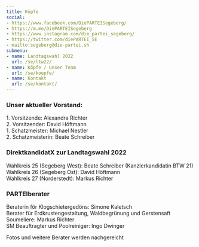 ```yaml
---
title: Köpfe
social:
- https://www.facebook.com/DiePARTEISegeberg/
- https://m.me/DiePARTEISegeberg
- https://www.instagram.com/die_partei_segeberg/
- https://twitter.com/diePARTEI_SE
- mailto:segeberg@die-partei.sh
submenu:
- name: Landtagswahl 2022
  url: /se/ltw22/
- name: Köpfe / Unser Team
  url: /se/koepfe/
- name: Kontakt
  url: /se/kontakt/
---
```


### Unser aktueller Vorstand:

1\. Vorsitzende: Alexandra Richter  
2\. Vorsitzender: David Höftmann  
1\. Schatzmeister: Michael Nestler  
2\. Schatzmeisterin: Beate Schreiber

### DirektkandidatX zur Landtagswahl 2022

Wahlkreis 25 (Segeberg West): Beate Schreiber (Kanzlerkandidatin BTW 21)  
Wahlkreis 26 (Segeberg Ost): David Höftmann  
Wahlkreis 27 (Norderstedt): Markus Richter

### PARTEIberater

Beraterin för Klogschietergedöns: Simone Kaletsch  
Berater für Erdkrustengestaltung, Waldbegrünung und Gerstensaft Soumeliere: Markus Richter  
SM Beauftragter und Poolreiniger: Ingo Dwinger

Fotos und weitere Berater werden nachgereicht
